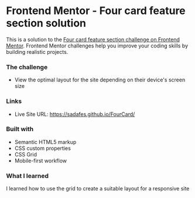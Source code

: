 # Frontend Mentor - Four card feature section solution

This is a solution to the [Four card feature section challenge on Frontend Mentor](https://www.frontendmentor.io/challenges/four-card-feature-section-weK1eFYK). Frontend Mentor challenges help you improve your coding skills by building realistic projects. 

### The challenge

- View the optimal layout for the site depending on their device's screen size


### Links


- Live Site URL: https://sadafes.github.io/FourCard/


### Built with

- Semantic HTML5 markup
- CSS custom properties
- CSS Grid
- Mobile-first workflow


### What I learned

I learned how to use the grid to create a suitable layout for a responsive site
